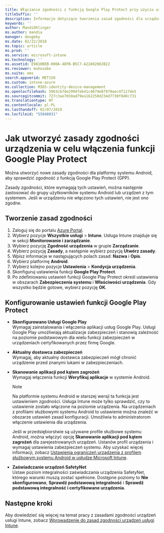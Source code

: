 ```yaml
---
title: Włączanie zgodności z funkcją Google Play Protect przy użyciu usługi Microsoft Intune
titleSuffix: ''
description: Informacje dotyczące tworzenia zasad zgodności dla urządzeń z systemem Android w celu włączenia funkcji Google Play Protect.
keywords: ''
author: MandiOhlinger
ms.author: mandia
manager: dougeby
ms.date: 02/22/2018
ms.topic: article
ms.prod: ''
ms.service: microsoft-intune
ms.technology: ''
ms.assetid: E9810BEB-000A-4DFB-B5C7-A22A92082B22
ms.reviewer: muhosabe
ms.suite: ems
search.appverid: MET150
ms.custom: intune-azure
ms.collection: M365-identity-device-management
ms.openlocfilehash: 5963cb7de2994feb41c4679e87970aec4f127de5
ms.sourcegitcommit: 727c3ae7659ad79ea162250d234d7730f840c731
ms.translationtype: HT
ms.contentlocale: pl-PL
ms.lasthandoff: 02/07/2019
ms.locfileid: "55848831"
---
```

# <a name="how-to-create-a-device-compliance-policy-to-enable-google-play-protect"></a>Jak utworzyć zasady zgodności urządzenia w celu włączenia funkcji Google Play Protect

Można utworzyć nowe zasady zgodności dla platformy systemu Android, aby sprawdzić zgodność z funkcją Google Play Protect (GPP).

Zasady zgodności, które wymagają tych ustawień, można następnie zastosować do grupy użytkowników systemu Android lub urządzeń z tym systemem. Jeśli w urządzeniu nie włączono tych ustawień, nie jest ono zgodne.

## <a name="create-a-compliance-policy"></a>Tworzenie zasad zgodności

1. Zaloguj się do portalu [Azure Portal](https://portal.azure.com).
2. Wybierz pozycje **Wszystkie usługi** > **Intune**. Usługa Intune znajduje się w sekcji **Monitorowanie i zarządzanie**.
2. Wybierz pozycję **Zgodność urządzenia** w grupie **Zarządzanie**. 
3. Wybierz pozycję **Zasady**, a następnie wybierz pozycję **Utwórz zasady**.
4. Wpisz informacje w następujących polach zasad: **Nazwa** i **Opis**.
5. Wybierz platformę **Android**.
6. Wybierz kolejno pozycje **Ustawienia** > **Kondycja urządzenia**.
7. Skonfiguruj ustawienia funkcji **Google Play Protect**.
8. Po zdefiniowaniu ustawień funkcji Google Play Protect określ ustawienia w obszarach **Zabezpieczenia systemu** i **Właściwości urządzenia**. Gdy wszystko będzie gotowe, wybierz pozycję **OK**.

## <a name="configure-the-google-play-protect-settings"></a>Konfigurowanie ustawień funkcji Google Play Protect

 - **Skonfigurowano Usługi Google Play**  
   Wymagaj zainstalowania i włączenia aplikacji usług Google Play. Usługi Google Play umożliwiają aktualizacje zabezpieczeń i stanowią zależność na poziomie podstawowym dla wielu funkcji zabezpieczeń w urządzeniach certyfikowanych przez firmę Google.
 - **Aktualny dostawca zabezpieczeń**  
   Wymagaj, aby aktualny dostawca zabezpieczeń mógł chronić urządzenie przed znanymi lukami w zabezpieczeniach.
 - **Skanowanie aplikacji pod kątem zagrożeń**  
   Wymagaj włączenia funkcji **Weryfikuj aplikacje** w systemie Android.
    > [!Note]  
    > Na platformie systemu Android w starszej wersji ta funkcja jest ustawieniem zgodności. Usługa Intune może tylko sprawdzić, czy to ustawienie zostało włączone na poziomie urządzenia. Na urządzeniach z profilami służbowymi systemu Android to ustawienie można znaleźć w obszarze ustawień zasad konfiguracji. Umożliwia to administratorom włączenie ustawienia dla urządzenia.

    Jeśli w przedsiębiorstwie są używane profile służbowe systemu Android, można włączyć opcję **Skanowanie aplikacji pod kątem zagrożeń** dla zarejestrowanych urządzeń. Ustanów profil urządzenia i wymagaj ustawienia zabezpieczeń systemu. Aby uzyskać więcej informacji, zobacz [Ustawienia ograniczeń urządzenia z profilem służbowym systemu Android w usłudze Microsoft Intune](device-restrictions-android-for-work.md).

 - **Zaświadczanie urządzeń SafetyNet**  
   Ustaw poziom integralności zaświadczania urządzenia SafetyNet, którego warunki muszą zostać spełnione. Dostępne poziomy to **Nie skonfigurowano**, **Sprawdź podstawową integralność** i **Sprawdź podstawową integralność i certyfikowane urządzenia**.




## <a name="next-steps"></a>Następne kroki

Aby dowiedzieć się więcej na temat pracy z zasadami zgodności urządzeń usługi Intune, zobacz [Wprowadzenie do zasad zgodności urządzeń usługi Intune](device-compliance-get-started.md).
